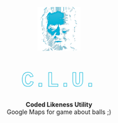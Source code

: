 <p align="center">
    <img src="./doc/logo.png"alt="clu-logo"style="width:20%"/>
    <h1 align="center">
        <b style="font-size:5vw;font-family:courier;align:center;background:url(./doc/background.jpg) repeat center center;background-size:5vw;-webkit-text-fill-color:transparent;-webkit-background-clip:text;-moz-background-clip:text;background-clip:text;-webkit-text-stroke:1px #02b4d8;">C.L.U.</b>
    </h1>
    <p align="center"><b>Coded Likeness Utility</b><br>Google Maps for game about balls ;)</p>
</p>